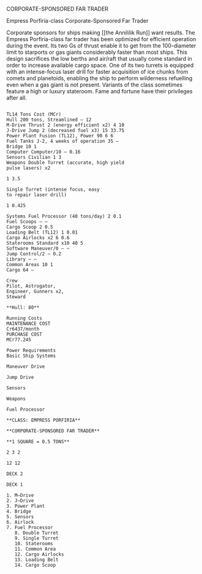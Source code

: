 CORPORATE-SPONSORED FAR TRADER

Empress Porfiria-class Corporate-Sponsored Far Trader

Corporate sponsors for ships making [[the Annililik Run]] want results. The Empress Porfiria-class far trader has been optimized for efficient operation during the event. Its two Gs of thrust enable it to get from the 100-diameter limit to starports or gas giants considerably faster than most ships. This design sacrifices the low berths and air/raft that usually come standard in order to increase available cargo space. One of its two turrets is equipped with an intense-focus laser drill for faster acquisition of ice chunks from comets and planetoids, enabling the ship to perform wilderness refuelling even when a gas giant is not present. Variants of the class sometimes feature a high or luxury stateroom. Fame and fortune have their privileges after all.

```

TL14 Tons Cost (MCr)
Hull 200 tons, Streamlined — 12
M-Drive Thrust 2 (energy efficient x2) 4 10
J-Drive Jump 2 (decreased fuel x3) 15 33.75
Power Plant Fusion (TL12), Power 90 6 6
Fuel Tanks J-2, 4 weeks of operation 35 —
Bridge 10 1
Computer Computer/10 — 0.16
Sensors Civilian 1 3
Weapons Double Turret (accurate, high yield
pulse lasers) x2

1 3.5

Single Turret (intense focus, easy
to repair laser drill)

1 0.425

Systems Fuel Processor (40 tons/day) 2 0.1
Fuel Scoops — —
Cargo Scoop 2 0.5
Loading Belt (TL12) 1 0.01
Cargo Airlocks x2 6 0.6
Staterooms Standard x10 40 5
Software Maneuver/0 — —
Jump Control/2 — 0.2
Library — —
Common Areas 10 1
Cargo 64 —

Crew
Pilot, Astrogator,
Engineer, Gunners x2,
Steward

**Hull: 80**

Running Costs
MAINTENANCE COST
Cr6437/month
PURCHASE COST
MCr77.245

Power Requirements
Basic Ship Systems

Maneuver Drive

Jump Drive

Sensors

Weapons

Fuel Processor

**CLASS: EMPRESS PORFIRIA**

**CORPORATE-SPONSORED FAR TRADER**

**1 SQUARE = 0.5 TONS**

2 3 2

12 12

DECK 2

DECK 1

1. M–Drive
2. J–Drive
3. Power Plant
4. Bridge
5. Sensors
6. Airlock
7. Fuel Processor
   8. Double Turret
   9. Single Turret
   10. Staterooms
   11. Common Area
   12. Cargo Airlocks
   13. Loading Belt
   14. Cargo Scoop
```

